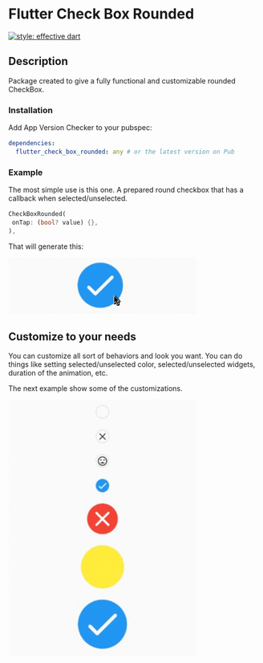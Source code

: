 # Flutter Check Box Rounded

[![style: effective dart](https://img.shields.io/badge/style-effective_dart-40c4ff.svg)](https://github.com/tenhobi/effective_dart)

## Description

Package created to give a fully functional and customizable rounded CheckBox.

### Installation

Add App Version Checker to your pubspec:

```yaml
dependencies:
  flutter_check_box_rounded: any # or the latest version on Pub
```

### Example

The most simple use is this one. A prepared round checkbox that has a callback when selected/unselected.

```dart
CheckBoxRounded(
 onTap: (bool? value) {},
),
```

That will generate this:

<!-- ![enter image description here](http://g.recordit.co/QYABeKPzNR.gif) -->
<img src="https://github.com/ziqq/flutter_check_box_rounded/blob/main/.images/1.png" width="375" alt="enter image description here">

## Customize to your needs
You can customize all sort of behaviors and look you want. You can do things like setting selected/unselected color, selected/unselected
widgets, duration of the animation, etc.

The next example show some of the customizations.

<!-- ![enter image description here](http://g.recordit.co/8rtRTco6SE.gif) -->
<img src="https://github.com/ziqq/flutter_check_box_rounded/blob/main/.images/2.png" width="375" alt="enter image description here">